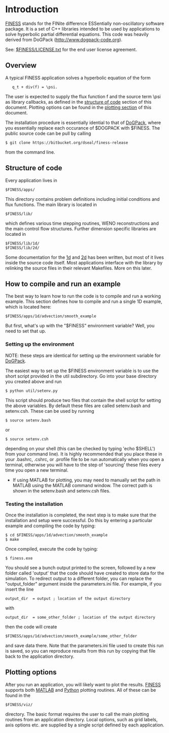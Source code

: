 # Introduction #

[FINESS](./README.md) stands for the FINite difference ESSentially non-oscillatory software
package.  It is a set of C++ libraries intended to be used by applications to
solve hyperbolic partial differential equations.  This code was heavily
derived from DoGPack (http://www.dogpack-code.org).

See: [$FINESS/LICENSE.txt](LICENSE.txt) for the end user license agreement.

## Overview ##

A typical FINESS application solves a hyperbolic equation of the form 

       q_t + div(f) = \psi.

The user is expected to supply the flux function f and the source term \psi as
library callbacks, as defined in the [structure of code](#Structure_of_code)
section of this document.  Plotting options can be found in the
[plotting section](#plotting) of this document.

The installation procedure is essentially idential to that of 
[DoGPack](http://www.dogpack-code.org/install.html), where you essentially
replace each occurance of $DOGPACK with $FINESS.  The public source code can
be pull by calling

    $ git clone https://bitbucket.org/dseal/finess-release

from the command line.

<a name="Structure_of_code"></a>
## Structure of code ##

Every application lives in 

    $FINESS/apps/

This directory contains problem definitions including initial conditions and
flux functions.  The main library is located in 

    $FINESS/lib/

which defines various time stepping routines, WENO reconstructions and the
main control flow structures.  Further dimension specific libraries are
located in

    $FINESS/lib/1d/
    $FINESS/lib/2d/

Some documentation for the [1d](lib/1d/README.md) and [2d](lib/2d/README.md)
has been written, but most of it lives inside the source code itself.
Most applications interface with the library by relinking the source files in
their relevant Makefiles.  More on this later.

## How to compile and run an example ##

The best way to learn how to run the code is to compile and run a working
example.  This section defines how to compile and run a single 1D example,
which is located here:

    $FINESS/apps/1d/advection/smooth_example

But first, what's up with the "$FINESS" environment variable?  Well, you need
to set that up.

### Setting up the environment ###

NOTE: these steps are identical for setting up the environment variable for
[DoGPack](http://www.dogpack-code.org/install.html).

The easiest way to set up the $FINESS environment variable is to use the short
script provided in the util subdirectory.  Go into your base directory you
created above and run

    $ python util/setenv.py

This script should produce two files that contain the shell script for setting
the above variables. By default these files are called setenv.bash and
setenv.csh. These can be used by running

    $ source setenv.bash

or

    $ source setenv.csh

depending on your shell (this can be checked by typing 'echo $SHELL') from
your command line). It is highly recommended that you place these in your 
.bashrc, .cshrc, or .profile file to be run automatically when you open a
terminal, otherwise you will have to the step of 'sourcing' these files every
time you open a new terminal.

* If using MATLAB for plotting, you may need to manually set the path in MATLAB
using the MATLAB command window. The correct path is shown in the setenv.bash
and setenv.csh files.

### Testing the installation ###

Once the installation is completed, the next step is to make sure that the
installation and setup were successful. Do this by entering a particular
example and compiling the code by typing:

    $ cd $FINESS/apps/1d/advection/smooth_example
    $ make

Once compiled, execute the code by typing:

    $ finess.exe

You should see a bunch output printed to the screen, followed by a new folder
called 'output' that the code should have created to store data for the
simulation.  To redirect output to a different folder, you can replace the
"output_folder" argument inside the parameters.ini file.  For example, if you
insert the line

    output_dir  = output ; location of the output directory

with 

    output_dir  = some_other_folder ; location of the output directory

then the code will create

    $FINESS/apps/1d/advection/smooth_example/some_other_folder

and save data there.  Note that the parameters.ini file used to create this
run is saved, so you can reproduce results from this run by copying that file
back to the application directory.

<a name="Plotting"></a>
## Plotting options ##

After you run an application, you will likely want to plot the results.
[FINESS](README.md) supports both [MATLAB](viz/matlab/README.md) and
[Python](viz/python/README.md) plotting routines.  All of these can be found in
the

    $FINESS/viz/

directory.  The basic format requires the user to call the main plotting
routines from an application directory.  Local options, such as grid labels,
axis options etc. are supplied by a single script defined by each application.


